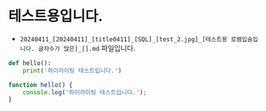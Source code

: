 
# 테스트용입니다.

* `20240411_[20240411]_[title0411]_[SQL]_[test_2.jpg]_[테스트용 로렘입숨입니다. 글자수가 많은]_[].md` 파일입니다.

```python
def hello():
    print('하이라이팅 테스트입니다.')
```

```javascript
function hello() {
    console.log('하이라이팅 테스트입니다.');
}
```
